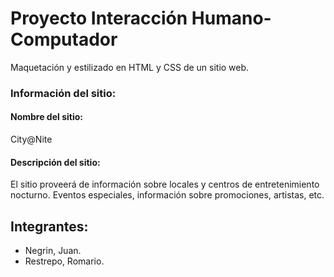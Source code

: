 # Proyecto Interacción Humano-Computador

Maquetación y estilizado en HTML y CSS de un sitio web.

### Información del sitio:

#### Nombre del sitio:

City@Nite

#### Descripción del sitio:

El sitio proveerá de información sobre locales y centros de entretenimiento nocturno. Eventos especiales, información sobre promociones, artistas, etc.

## Integrantes:

* Negrin, Juan.
* Restrepo, Romario.
